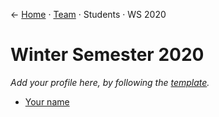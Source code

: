 &larr; [Home](../../README.md) &middot; [Team](../README.md) &middot; Students &middot; WS 2020

# Winter Semester 2020

_Add your profile here, by following the [template](./template.md)._

- [Your name](./your-profile.md)
